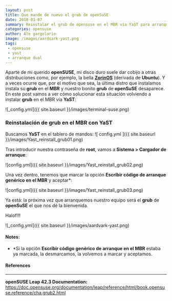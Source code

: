 ```yaml
---
layout: post
title: Que mande de nuevo el grub de openSuSE
date: 2018-01-07
summary: Reinstalar el grub de opensuse en el MBR vía YaST para arranques duales
categories: opensuse 
author: Ale gargolario
image: /images/aardvark-yast.png
tags:
 - opensuse
 - yast
 - arranque dual
---
```


Aparte de mi querido **openSUSE**, mi disco duro suele dar cobijo a otras distribuciones como, por ejemplo, la bella [**ZorinOS**](https://zorinos.com/) (derivada de **Ubuntu**). Y a veces ocurre que, por el motivo que sea, la última distro que instalamos instala su **grub** en el **MBR** y nuestro bonito **grub** de **openSuSE** desaparece.
En este post vamos a ver cómo solucionar esta situación volviendo a instalar **grub** en el MBR vía **YaST**:


![_config.yml]({{ site.baseurl }}/images/terminal-suse.png)
### Reinstalación de grub en el MBR con YaST

Buscamos **YaST** en el tablero de mandos:
![ config.yml ]({{ site.baseurl }}/images/Yast_reinstall_grub01.png)

Tras introducir nuestra contraseña de **root**, vamos a **Sistema > Cargador de arranque**:

![config.yml]({{ site.baseurl }}/images/Yast_reinstall_grub02.png)

Una vez dentro, tenemos que marcar la opción **Escribir código de arranque genérico en el MBR** y aceptar*:

![config.yml]({{ site.baseurl }}/images/Yast_reinstall_grub03.png)


Ya está: la próxima vez que arranquemos nuestro equipo será el **grub** de **openSuSE** el que nos dé la bienvenida.


Halof!!!


![_config.yml]({{ site.baseurl }}/images/aardvark-yast.png)

#### Notes:
+ *Si la opción **Escribir código genérico de arranque en el MBR** estaba ya marcada, la desmarcamos, la volvemos a marcar y aceptamos.

#### References
***

**openSUSE Leap 42.3 Documentation:** https://doc.opensuse.org/documentation/leap/reference/html/book.opensuse.reference/cha.grub2.html
